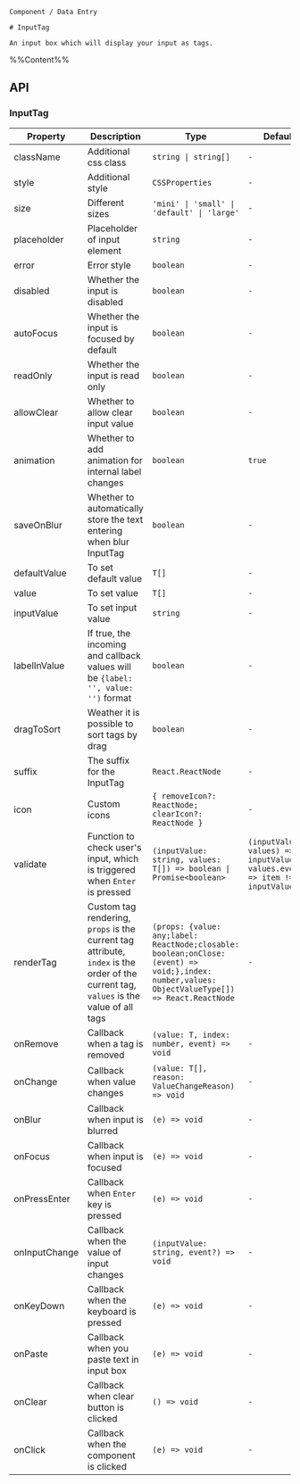 `````
Component / Data Entry

# InputTag

An input box which will display your input as tags.
`````

%%Content%%

## API

### InputTag

|Property|Description|Type|DefaultValue|Version|
|---|---|---|---|---|
|className|Additional css class|`string \| string[]`|`-`|-|
|style|Additional style|`CSSProperties`|`-`|-|
|size|Different sizes|`'mini' \| 'small' \| 'default' \| 'large'`|`-`|-|
|placeholder|Placeholder of input element|`string`|`-`|-|
|error|Error style|`boolean`|`-`|-|
|disabled|Whether the input is disabled|`boolean`|`-`|-|
|autoFocus|Whether the input is focused by default|`boolean`|`-`|-|
|readOnly|Whether the input is read only|`boolean`|`-`|-|
|allowClear|Whether to allow clear input value|`boolean`|`-`|-|
|animation|Whether to add animation for internal label changes|`boolean`|`true`|2.15.0|
|saveOnBlur|Whether to automatically store the text entering when blur InputTag|`boolean`|`-`|2.25.0|
|defaultValue|To set default value|`T[]`|`-`|-|
|value|To set value|`T[]`|`-`|-|
|inputValue|To set input value|`string`|`-`|-|
|labelInValue|If true, the incoming and callback values will be `{label: '', value: '')` format|`boolean`|`-`|-|
|dragToSort|Weather it is possible to sort tags by drag|`boolean`|`-`|2.27.0|
|suffix|The suffix for the InputTag|`React.ReactNode`|`-`|-|
|icon|Custom icons|`{ removeIcon?: ReactNode; clearIcon?: ReactNode }`|`-`|-|
|validate|Function to check user's input, which is triggered when `Enter` is pressed|`(inputValue: string, values: T[]) => boolean \| Promise<boolean>`|`(inputValue, values) => inputValue && values.every((item) => item !== inputValue)`|-|
|renderTag|Custom tag rendering, `props` is the current tag attribute, `index` is the order of the current tag, `values` is the value of all tags|`(props: {value: any;label: ReactNode;closable: boolean;onClose: (event) => void;},index: number,values: ObjectValueType[]) => React.ReactNode`|`-`|index、values added in 2.15.0|
|onRemove|Callback when a tag is removed|`(value: T, index: number, event) => void`|`-`|-|
|onChange|Callback when value changes|`(value: T[], reason: ValueChangeReason) => void`|`-`|`reason` in 2.27.0|
|onBlur|Callback when input is blurred|`(e) => void`|`-`|-|
|onFocus|Callback when input is focused|`(e) => void`|`-`|-|
|onPressEnter|Callback when `Enter` key is pressed|`(e) => void`|`-`|-|
|onInputChange|Callback when the value of input changes|`(inputValue: string, event?) => void`|`-`|-|
|onKeyDown|Callback when the keyboard is pressed|`(e) => void`|`-`|-|
|onPaste|Callback when you paste text in input box|`(e) => void`|`-`|-|
|onClear|Callback when clear button is clicked|`() => void`|`-`|2.20.0|
|onClick|Callback when the component is clicked|`(e) => void`|`-`|-|
